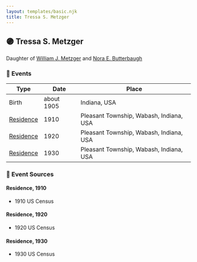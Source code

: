 ```yaml
---
layout: templates/basic.njk
title: Tressa S. Metzger
---
```

## 🟣 Tressa S. Metzger

Daughter of [William J. Metzger](/people/2/26066694) and [Nora E. Butterbaugh](/people/7/71546258)

### 📆 Events

Type | Date | Place
------ | ------ | ------
Birth | about 1905 | Indiana, USA
[Residence](#event-1) | 1910 | Pleasant Township, Wabash, Indiana, USA
[Residence](#event-2) | 1920 | Pleasant Township, Wabash, Indiana, USA
[Residence](#event-3) | 1930 | Pleasant Township, Wabash, Indiana, USA

### 📰 Event Sources

#### <a id="event-1"></a> Residence, 1910
* 1910 US Census

#### <a id="event-2"></a> Residence, 1920
* 1920 US Census

#### <a id="event-3"></a> Residence, 1930
* 1930 US Census